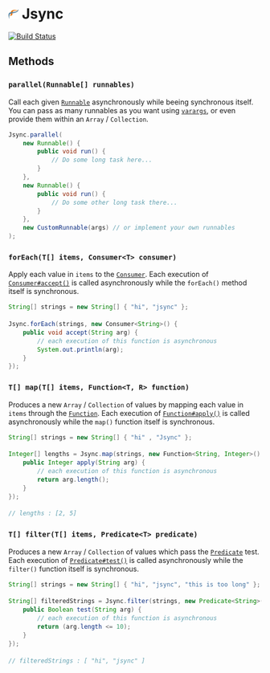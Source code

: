 # <img src="logo.png" alt="Drawing" style="width: 20px;"/> Jsync 
[![Build Status](https://travis-ci.org/mbouchenoire/jsync.svg?branch=master)](https://travis-ci.org/mbouchenoire/jsync)&nbsp;

## Methods

### `parallel(Runnable[] runnables)`
Call each given [`Runnable`](http://docs.oracle.com/javase/1.5.0/docs/api/java/lang/Runnable.html) asynchronously while beeing synchronous itself.
You can pass as many runnables as you want using [`varargs`](http://docs.oracle.com/javase/1.5.0/docs/guide/language/varargs.html), or even provide them within an `Array` / `Collection`.

```java
Jsync.parallel(
    new Runnable() {
        public void run() {
            // Do some long task here...
        }
    },
    new Runnable() {
        public void run() {
            // Do some other long task there...
        }
    },
    new CustomRunnable(args) // or implement your own runnables
);
```

### `forEach(T[] items, Consumer<T> consumer)`
Apply each value in `items` to the [`Consumer`](src/main/java/com/mbouchenoire/jsync/Consumer.java).
Each execution of [`Consumer#accept()`](src/main/java/com/mbouchenoire/jsync/Consumer.java) is called asynchronously while the `forEach()` method itself is synchronous.

```java
String[] strings = new String[] { "hi", "jsync" };

Jsync.forEach(strings, new Consumer<String>() {
    public void accept(String arg) {
        // each execution of this function is asynchronous
        System.out.println(arg);
    }
});
```

### `T[] map(T[] items, Function<T, R> function)`
Produces a new `Array` / `Collection` of values by mapping each value in `items` through the [`Function`](src/main/java/com/mbouchenoire/jsync/Function.java).
Each execution of [`Function#apply()`](src/main/java/com/mbouchenoire/jsync/Function.java) is called asynchronously while the `map()` function itself is synchronous.

```java
String[] strings = new String[] { "hi" , "Jsync" };

Integer[] lengths = Jsync.map(strings, new Function<String, Integer>() {
    public Integer apply(String arg) {
        // each execution of this function is asynchronous
        return arg.length();
    }
});

// lengths : [2, 5]
```

### `T[] filter(T[] items, Predicate<T> predicate)`
Produces a new `Array` / `Collection` of values which pass the [`Predicate`](src/main/java/com/mbouchenoire/jsync/Predicate.java) test.
Each execution of [`Predicate#test()`](src/main/java/com/mbouchenoire/jsync/Predicate.java) is called asynchronously while the `filter()` function itself is synchronous.

```java
String[] strings = new String[] { "hi", "jsync", "this is too long" };

String[] filteredStrings = Jsync.filter(strings, new Predicate<String>() {
    public Boolean test(String arg) {
        // each execution of this function is asynchronous
        return (arg.length <= 10);
    }
});

// filteredStrings : [ "hi", "jsync" ]
```



